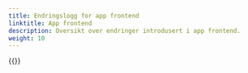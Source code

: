 ```yaml
---
title: Endringslogg for app frontend
linktitle: App frontend
description: Oversikt over endringer introdusert i app frontend.
weight: 10
---
```


{{<children>}}